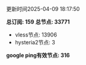 更新时间2025-04-09 18:17:50

**总订阅: 159**
**总节点: 33771**
- vless节点: 13906
- hysteria2节点: 3

**google ping有效节点: 316**
